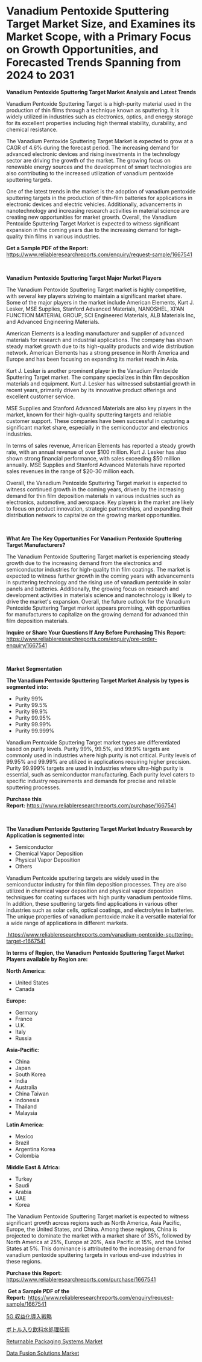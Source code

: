 <p><h1>Vanadium Pentoxide Sputtering Target Market Size, and Examines its Market Scope, with a Primary Focus on Growth Opportunities, and Forecasted Trends Spanning from 2024 to 2031</h1></p><p><strong>Vanadium Pentoxide Sputtering Target Market Analysis and Latest Trends</strong></p>
<p><p>Vanadium Pentoxide Sputtering Target is a high-purity material used in the production of thin films through a technique known as sputtering. It is widely utilized in industries such as electronics, optics, and energy storage for its excellent properties including high thermal stability, durability, and chemical resistance.</p><p>The Vanadium Pentoxide Sputtering Target Market is expected to grow at a CAGR of 4.6% during the forecast period. The increasing demand for advanced electronic devices and rising investments in the technology sector are driving the growth of the market. The growing focus on renewable energy sources and the development of smart technologies are also contributing to the increased utilization of vanadium pentoxide sputtering targets.</p><p>One of the latest trends in the market is the adoption of vanadium pentoxide sputtering targets in the production of thin-film batteries for applications in electronic devices and electric vehicles. Additionally, advancements in nanotechnology and increasing research activities in material science are creating new opportunities for market growth. Overall, the Vanadium Pentoxide Sputtering Target Market is expected to witness significant expansion in the coming years due to the increasing demand for high-quality thin films in various industries.</p></p>
<p><strong>Get a Sample PDF of the Report:&nbsp;</strong> <a href="https://www.reliableresearchreports.com/enquiry/request-sample/1667541">https://www.reliableresearchreports.com/enquiry/request-sample/1667541</a></p>
<p>&nbsp;</p>
<p><strong>Vanadium Pentoxide Sputtering Target Major Market Players</strong></p>
<p><p>The Vanadium Pentoxide Sputtering Target market is highly competitive, with several key players striving to maintain a significant market share. Some of the major players in the market include American Elements, Kurt J. Lesker, MSE Supplies, Stanford Advanced Materials, NANOSHEL, XI'AN FUNCTION MATERIAL GROUP, SCI Engineered Materials, ALB Materials Inc, and Advanced Engineering Materials.</p><p>American Elements is a leading manufacturer and supplier of advanced materials for research and industrial applications. The company has shown steady market growth due to its high-quality products and wide distribution network. American Elements has a strong presence in North America and Europe and has been focusing on expanding its market reach in Asia.</p><p>Kurt J. Lesker is another prominent player in the Vanadium Pentoxide Sputtering Target market. The company specializes in thin film deposition materials and equipment. Kurt J. Lesker has witnessed substantial growth in recent years, primarily driven by its innovative product offerings and excellent customer service.</p><p>MSE Supplies and Stanford Advanced Materials are also key players in the market, known for their high-quality sputtering targets and reliable customer support. These companies have been successful in capturing a significant market share, especially in the semiconductor and electronics industries.</p><p>In terms of sales revenue, American Elements has reported a steady growth rate, with an annual revenue of over $100 million. Kurt J. Lesker has also shown strong financial performance, with sales exceeding $50 million annually. MSE Supplies and Stanford Advanced Materials have reported sales revenues in the range of $20-30 million each.</p><p>Overall, the Vanadium Pentoxide Sputtering Target market is expected to witness continued growth in the coming years, driven by the increasing demand for thin film deposition materials in various industries such as electronics, automotive, and aerospace. Key players in the market are likely to focus on product innovation, strategic partnerships, and expanding their distribution network to capitalize on the growing market opportunities.</p></p>
<p>&nbsp;</p>
<p><strong>What Are The Key Opportunities For Vanadium Pentoxide Sputtering Target Manufacturers?</strong></p>
<p><p>The Vanadium Pentoxide Sputtering Target market is experiencing steady growth due to the increasing demand from the electronics and semiconductor industries for high-quality thin film coatings. The market is expected to witness further growth in the coming years with advancements in sputtering technology and the rising use of vanadium pentoxide in solar panels and batteries. Additionally, the growing focus on research and development activities in materials science and nanotechnology is likely to drive the market's expansion. Overall, the future outlook for the Vanadium Pentoxide Sputtering Target market appears promising, with opportunities for manufacturers to capitalize on the growing demand for advanced thin film deposition materials.</p></p>
<p><strong>Inquire or Share Your Questions If Any Before Purchasing This Report:</strong> <a href="https://www.reliableresearchreports.com/enquiry/pre-order-enquiry/1667541">https://www.reliableresearchreports.com/enquiry/pre-order-enquiry/1667541</a></p>
<p>&nbsp;</p>
<p><strong>Market Segmentation</strong></p>
<p><strong>The Vanadium Pentoxide Sputtering Target Market Analysis by types is segmented into:</strong></p>
<p><ul><li>Purity 99%</li><li>Purity 99.5%</li><li>Purity 99.9%</li><li>Purity 99.95%</li><li>Purity 99.99%</li><li>Purity 99.999%</li></ul></p>
<p><p>Vanadium Pentoxide Sputtering Target market types are differentiated based on purity levels. Purity 99%, 99.5%, and 99.9% targets are commonly used in industries where high purity is not critical. Purity levels of 99.95% and 99.99% are utilized in applications requiring higher precision. Purity 99.999% targets are used in industries where ultra-high purity is essential, such as semiconductor manufacturing. Each purity level caters to specific industry requirements and demands for precise and reliable sputtering processes.</p></p>
<p><strong>Purchase this Report:&nbsp;</strong><a href="https://www.reliableresearchreports.com/purchase/1667541">https://www.reliableresearchreports.com/purchase/1667541</a></p>
<p>&nbsp;</p>
<p><strong>The Vanadium Pentoxide Sputtering Target Market Industry Research by Application is segmented into:</strong></p>
<p><ul><li>Semiconductor</li><li>Chemical Vapor Deposition</li><li>Physical Vapor Deposition</li><li>Others</li></ul></p>
<p><p>Vanadium Pentoxide sputtering targets are widely used in the semiconductor industry for thin film deposition processes. They are also utilized in chemical vapor deposition and physical vapor deposition techniques for coating surfaces with high purity vanadium pentoxide films. In addition, these sputtering targets find applications in various other industries such as solar cells, optical coatings, and electrolytes in batteries. The unique properties of vanadium pentoxide make it a versatile material for a wide range of applications in different markets.</p></p>
<p><a href="https://www.reliableresearchreports.com/vanadium-pentoxide-sputtering-target-r1667541">&nbsp;https://www.reliableresearchreports.com/vanadium-pentoxide-sputtering-target-r1667541</a></p>
<p><strong>In terms of Region, the Vanadium Pentoxide Sputtering Target Market Players available by Region are:</strong></p>
<p>
    <p> <strong> North America: </strong>
        <ul>
            <li>United States</li>
            <li>Canada</li>
        </ul>
        </p> 
    <p> <strong> Europe: </strong>
        <ul>
            <li>Germany</li>
            <li>France</li>
            <li>U.K.</li>
            <li>Italy</li>
            <li>Russia</li>
        </ul>
        </p> 
    <p> <strong> Asia-Pacific: </strong>
        <ul>
            <li>China</li>
            <li>Japan</li>
            <li>South Korea</li>
            <li>India</li>
            <li>Australia</li>
            <li>China Taiwan</li>
            <li>Indonesia</li>
            <li>Thailand</li>
            <li>Malaysia</li>
        </ul>
        </p> 
    <p> <strong> Latin America: </strong>
        <ul>
            <li>Mexico</li>
            <li>Brazil</li>
            <li>Argentina Korea</li>
            <li>Colombia</li>
        </ul>
        </p> 
    <p> <strong> Middle East & Africa: </strong>
        <ul>
            <li>Turkey</li>
            <li>Saudi</li>
            <li>Arabia</li>
            <li>UAE</li>
            <li>Korea</li>
        </ul>
    </p>
    </p>
<p><p>The Vanadium Pentoxide Sputtering Target market is expected to witness significant growth across regions such as North America, Asia Pacific, Europe, the United States, and China. Among these regions, China is projected to dominate the market with a market share of 35%, followed by North America at 25%, Europe at 20%, Asia Pacific at 15%, and the United States at 5%. This dominance is attributed to the increasing demand for vanadium pentoxide sputtering targets in various end-use industries in these regions.</p></p>
<p><strong>Purchase this Report: </strong><a href="https://www.reliableresearchreports.com/purchase/1667541">https://www.reliableresearchreports.com/purchase/1667541</a></p>
<p>&nbsp;<strong>Get a Sample PDF of the Report:&nbsp;&nbsp;</strong><a href="https://www.reliableresearchreports.com/enquiry/request-sample/1667541">https://www.reliableresearchreports.com/enquiry/request-sample/1667541</a></p>
<p><strong></strong></p>
<p><p><a href="https://github.com/LuzHills1972/Market-Research-Report-List-1/blob/main/2853088176601.md">5G 収益化導入戦略</a></p><p><a href="https://github.com/kegley4963/Market-Research-Report-List-2/blob/main/5790252176600.md">ボトル入り飲料水処理技術</a></p><p><a href="https://github.com/nafisalvee228/Market-Research-Report-List-1/blob/main/returnable-packaging-systems-market.md">Returnable Packaging Systems Market</a></p><p><a href="https://github.com/ashepherd82/Market-Research-Report-List-5/blob/main/data-fusion-solutions-market.md">Data Fusion Solutions Market</a></p></p>